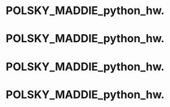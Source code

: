 # POLSKY_MADDIE_python_hw.
# POLSKY_MADDIE_python_hw.
# POLSKY_MADDIE_python_hw.
# POLSKY_MADDIE_python_hw.
